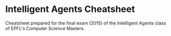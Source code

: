 Intelligent Agents Cheatsheet
=============================

Cheatsheet prepared for the final exam (2015) of the Intelligent Agents class of EPFL's Computer Science Masters. 
